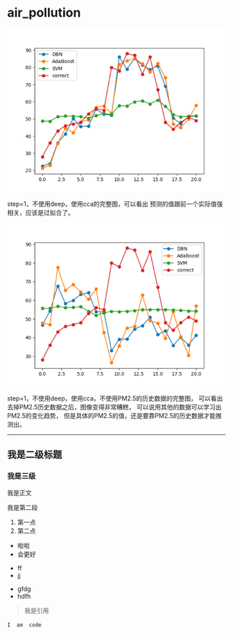 # air_pollution

![完整的图](pic/20180302_0.png)

step=1，不使用deep，使用cca的完整图，可以看出
预测的值跟前一个实际值强相关，应该是过拟合了。


![完整的图](pic/20180302_1.png)

step=1，不使用deep，使用cca，不使用PM2.5的历史数据的完整图，
可以看出去掉PM2.5历史数据之后，图像变得非常糟糕，
可以说用其他的数据可以学习出PM2.5的变化趋势，
但是具体的PM2.5的值，还是要靠PM2.5的历史数据才能推测出。



---

## 我是二级标题

### 我是三级

我是正文

我是第二段

1. 第一点
2. 第二点

* 啦啦
* 会更好

+ ff
+ jj

- gfdg
- hdfh

> 我是引用



`
I 
am 
code
`

